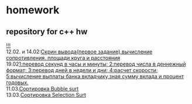 # homework
## repository for c++ hw
[!!!](https://memchik.ru/images/memes/5ed7628eb1c7e374940b80fa.jpg)  
12.02. и 14.02:[Скрин вывода(первое задание),вычисление сопротивления, площади круга и расстояния](https://github.com/maksik1488/homework/blob/main/ConsoleApplication1.cpp)  
19.02[1:перевод секунд в часы и минуты; 2:перевод числа в деннежный формат; 3:перевод дней в недели и дни; 4:расчет скорости; 5:вычисление выплаты банка вкладчику,зная сумму вклада и процент годовых.](https://github.com/maksik1488/homework/blob/main/ConsoleApplication2.cpp)   
11.03.[Сортировка Bubble surt](https://github.com/maksik1488/homework/blob/main/ConsoleApplicationCLASSWORK.cpp)   
13.03.[Сортировка Selection Surt](https://github.com/maksik1488/homework/blob/main/ConsoleApplicationCLASSWORK1.cpp)



